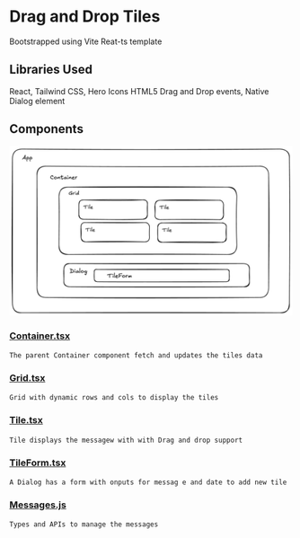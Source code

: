 # Drag and Drop Tiles

Bootstrapped using Vite Reat-ts template

## Libraries Used

React, Tailwind CSS, Hero Icons HTML5 Drag and Drop events, Native Dialog element

## Components

![alt text](dndtiles.png "Title")

### [Container.tsx](https://github.com/abbasmeeran/dndtiles/blob/main/src/Components/Container/index.tsx)

    The parent Container component fetch and updates the tiles data

### [Grid.tsx](https://github.com/abbasmeeran/dndtiles/blob/main/src/Components/Grid/index.tsx)

    Grid with dynamic rows and cols to display the tiles

### [Tile.tsx](https://github.com/abbasmeeran/dndtiles/blob/main/src/Components/Tile/index.tsx)

    Tile displays the messagew with with Drag and drop support

### [TileForm.tsx](https://github.com/abbasmeeran/dndtiles/blob/main/src/Components/TileForm/index.tsx)

    A Dialog has a form with onputs for messag e and date to add new tile

### [Messages.js](https://github.com/abbasmeeran/dndtiles/blob/main/src/Components/message.ts)

    Types and APIs to manage the messages
